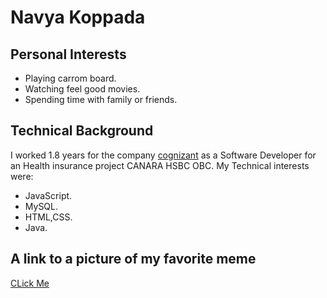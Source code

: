 # Navya Koppada 

## Personal Interests

* Playing carrom board.
* Watching feel good movies.
* Spending time with family or friends.

## Technical Background 

I worked 1.8 years for the company  [cognizant](https://www.cognizant.com/us/en/about-cognizant "Cognizant Technologies") as a Software Developer for an Health insurance project CANARA HSBC OBC.
My Technical interests were:
* JavaScript.
* MySQL.
* HTML,CSS.
* Java.

## A link to a picture of my favorite meme

[CLick Me](https://cdn.shopify.com/s/files/1/0435/1216/8606/files/Coffee-is-ready-Coffee-Memes_480x480.jpg?v=1633902188)
